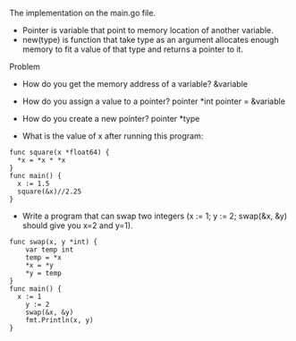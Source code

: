 The implementation on the main.go file.

* Pointer is variable that point to memory location of another variable.
* new(type) is function that take type as an argument allocates enough memory to fit a value of that type and returns a pointer to it.

Problem
* How do you get the memory address of a variable?
    &variable

* How do you assign a value to a pointer?
    pointer *int
    pointer = &variable

* How do you create a new pointer?
    pointer *type

* What is the value of x after running this program:
```
func square(x *float64) {
  *x = *x * *x
}
func main() {
  x := 1.5
  square(&x)//2.25
}
```
* Write a program that can swap two integers (x := 1; y := 2; swap(&x, &y) should give you x=2 and y=1).

```
func swap(x, y *int) {
	var temp int
	temp = *x
	*x = *y
	*y = temp
}
func main() {
  x := 1
	y := 2
	swap(&x, &y)
	fmt.Println(x, y)
}
```